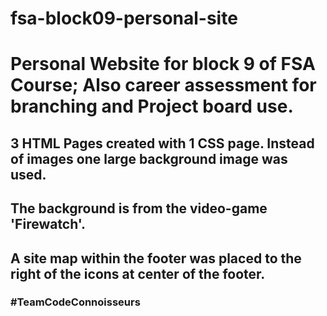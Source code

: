 # fsa-block09-personal-site
# Personal Website for block 9 of FSA Course; Also career assessment for branching and Project board use.

## 3 HTML Pages created with 1 CSS page. Instead of images one large background image was used. 
## The background is from the video-game 'Firewatch'. 
## A site map within the footer was placed to the right of the icons at center of the footer.

### #TeamCodeConnoisseurs
